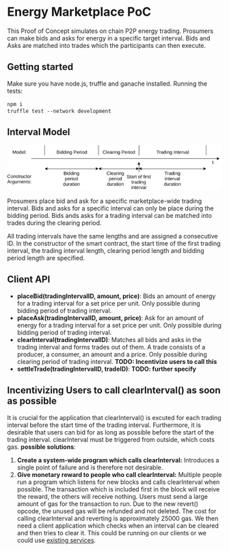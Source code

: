 # Energy Marketplace PoC

This Proof of Concept simulates on chain P2P energy trading. Prosumers can make bids and asks for energy in a specific target interval. Bids and Asks are matched into trades which the participants can then execute.

## Getting started
Make sure you have node.js, truffle and ganache installed. Running the tests:
```
npm i
truffle test --network development
```

## Interval Model

![Interval Model](/docs/img/intervals.png)

Prosumers place bid and ask for a specific marketplace-wide trading interval. Bids and asks for a specific interval can only be place during the bidding period. Bids ands asks for a trading interval can be matched into trades during the clearing period.

All trading intervals have the same lengths and are assigned a consecutive ID. In the constructor of the smart contract, the start time of the first trading interval, the trading interval length, clearing period length and bidding period length are specified.

## Client API
- **placeBid(tradingIntervalID, amount, price)**: Bids an amount of energy for a trading interval for a set price per unit. Only possible during bidding period of trading interval.
- **placeAsk(tradingIntervalID, amount, price)**: Ask for an amount of energy for a trading interval for a set price per unit. Only possible during bidding period of trading interval.
- **clearInterval(tradingIntervalID)**: Matches all bids and asks in the trading interval and forms trades out of them. A trade consists of a producer, a consumer, an amount and a price. Only possible during clearing period of trading interval. **TODO: Incentivize users to call this**
- **settleTrade(tradingIntervalID, tradeID)**: **TODO: further specify**


## Incentivizing Users to call clearInterval() as soon as possible
It is crucial for the application that clearInterval() is excuted for each trading interval before the start time of the trading interval. Furthermore, it is desirable that users can bid for as long as possible before the start of the trading interval. clearInterval must be triggered from outside, which costs gas. 
**possible solutions**:
1. **Create a system-wide program which calls clearInterval:** Introduces a single point of failure and is therefore not desirable.
2. **Give monetary reward to people who call clearInterval:** Multiple people run a program which listens for new blocks and calls clearInterval when possible. The transaction which is included first in the block will receive the reward, the others will receive nothing. Users must send a large amount of gas for the transaction to run. Due to the new revert() opcode, the unused gas will be refunded and not deleted. The cost for calling clearInterval and reverting is approximately 25000 gas. We then need a client application which checks when an interval can be cleared and then tries to clear it. This could be running on our clients or we could use [existing services](https://ethereum-alarm-clock.readthedocs.io/en/latest/introduction.html).